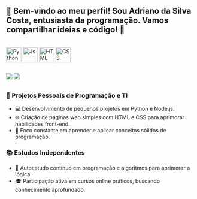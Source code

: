 ## 👋 Bem-vindo ao meu perfil! Sou Adriano da Silva Costa, entusiasta da programação. Vamos compartilhar ideias e código! 🚀

<div style="display: inline_block"><br>
  <img align="center" alt="Python" height="40" width="40" src="https://cdn-icons-png.flaticon.com/128/3098/3098090.png">
  <img align="center" alt="Js" height="40" width="40" src="https://cdn-icons-png.flaticon.com/128/541/541509.png">
  <img align="center" alt="HTML" height="40" width="40" src="https://cdn-icons-png.flaticon.com/128/5486/5486380.png">
  <img align="center" alt="CSS" height="40" width="40" src="https://cdn-icons-png.flaticon.com/128/5486/5486371.png">
</div>

  ##

<div>
  <a href="https://www.instagram.com/adriano._.s.c/" target="_blank"><img src="https://img.shields.io/badge/-Instagram-%23E4405F?style=for-the-badge&logo=instagram&logoColor=white" target="_blank"></a> 
  <a href = "mailto:adrianos123456@gmail.com"><img src="https://img.shields.io/badge/-Gmail-%23333?style=for-the-badge&logo=gmail&logoColor=white"></a> 
</div>

  ##

  ### 🚀 Projetos Pessoais de Programação e TI

- 💻 Desenvolvimento de pequenos projetos em Python e Node.js.
- 🌐 Criação de páginas web simples com HTML e CSS para aprimorar habilidades front-end.
- 🎯 Foco constante em aprender e aplicar conceitos sólidos de programação.

### 📚 Estudos Independentes

- 📘 Autoestudo contínuo em programação e algoritmos para aprimorar a lógica.
- 🎓 Participação ativa em cursos online práticos, buscando conhecimento aprofundado.
